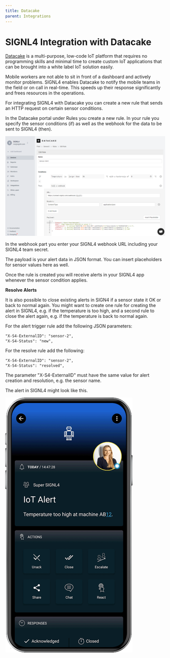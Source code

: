 ```yaml
---
title: Datacake
parent: Integrations
---
```


# SIGNL4 Integration with Datacake

[Datacake](https://datacake.co/) is a multi-purpose, low-code IoT platform that requires no programming skills and minimal time to create custom IoT applications that can be brought into a white label IoT solution easily.

Mobile workers are not able to sit in front of a dashboard and actively monitor problems. SIGNL4 enables Datacake to notify the mobile teams in the field or on call in real-time. This speeds up their response significantly and frees resources in the operations.

For integrating SIGNL4 with Datacake you can create a new rule that sends an HTTP request on certain sensor conditions.

In the Datacake portal under Rules you create a new rule. In your rule you specify the sensor conditions (if) as well as the webhook for the data to be sent to SIGNL4 (then).

![datacake-rule](datacake-rule.png)

In the webhook part you enter your SIGNL4 webhook URL including your SIGNL4 team secret.

The payload is your alert data in JSON format. You can insert placeholders for sensor values here as well.

Once the rule is created you will receive alerts in your SIGNL4 app whenever the sensor condition applies.

**Resolve Alerts**

It is also possible to close existing alerts in SIGN4 if a sensor state it OK or back to normal again. You might want to create one rule for creating the alert in SIGNL4, e.g. if the temperature is too high, and a second rule to close the alert again, e.g. if the temperature is back to normal again.

For the alert trigger rule add the following JSON parameters:
```
"X-S4-ExternalID": "sensor-2",
"X-S4-Status": "new",
```

For the resolve rule add the following:
```
"X-S4-ExternalID": "sensor-2",
"X-S4-Status": "resolved",
```

The parameter "X-S4-ExternalID" must have the same value for alert creation and resolution, e.g. the sensor name.

The alert in SIGNL4 might look like this.

![SIGNL4 Alert](signl4-iot.png)
